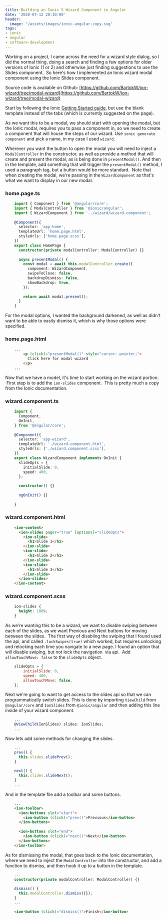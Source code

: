 ```yaml
---
title: Building an Ionic 5 Wizard Component in Angular
date: '2020-07-12 20:10:00'
header: 
  image: "/assets/images/ionic-angular-copy.svg"
tags:
- ionic
- angular
- software-development
---
```


Working on a project, I came across the need for a wizard style dialog, so I did the normal thing, doing a search and finding a few options for older versions of Ionic (1 or 2) and otherwise just finding suggestions to use the Slides component. &nbsp;So here's how I implemented an Ionic wizard modal component using the Ionic Slides component.

Source code is available on Github: [https://github.com/BartokW/ion-wizard/tree/modal-wizard](https://github.com/BartokW/ion-wizard/tree/modal-wizard)

Start by following the Ionic [Getting Started guide](https://ionicframework.com/getting-started#install), but use the blank template instead of the tabs (which is currently suggested on the page).

As we want this to be a modal, we should start with opening the modal, but the Ionic modal, requires you to pass a component in, so we need to create a component that will house the steps of our wizard. Use `ionic generate component` and pick a name, in my case I used `wizard`.

Wherever you want the button to open the modal you will need to inject a `ModalController` in the constructor, as well as provide a method that will create and present the modal, as is being done in `presentModal()`. And then in the template, add something that will trigger the `presentModal()` method, I used a paragraph tag, but a button would be more standard. &nbsp;Note that when creating the modal, we're passing in the `WizardComponent` as that's what we want to display in our new modal.

### home.page.ts
```typescript
    import { Component } from '@angular/core';
    import { ModalController } from '@ionic/angular';
    import { WizardComponent } from '../wizard/wizard.component';
    
    @Component({
      selector: 'app-home',
      templateUrl: 'home.page.html',
      styleUrls: ['home.page.scss'],
    })
    export class HomePage {
      constructor(private modalController: ModalController) {}
    
      async presentModal() {
        const modal = await this.modalController.create({
          component: WizardComponent,
          swipeToClose: false,
          backdropDismiss: false,
          showBackdrop: true,
        });
    
        return await modal.present();
      }
    }
```

For the modal options, I wanted the background darkened, as well as didn't want to be able to easily dismiss it, which is why those options were specified.

### home.page.html
```html
    ...
        <p (click)="presentModal()" style="cursor: pointer;">
          Click here for modal wizard
        </p>
    ...
```

Now that we have a model, it's time to start working on the wizard portion. &nbsp;First step is to add the `ion-slides` component. &nbsp;This is pretty much a copy from the Ionic documentation.

### wizard.component.ts
```typescript
    import {
      Component,
      OnInit,
    } from '@angular/core';
    
    @Component({
      selector: 'app-wizard',
      templateUrl: './wizard.component.html',
      styleUrls: ['./wizard.component.scss'],
    })
    export class WizardComponent implements OnInit {
      slideOpts = {
        initialSlide: 0,
        speed: 400,
      };
    
      constructor() {}
    
      ngOnInit() {}
    
    }
```    

### wizard.component.html
```html
    <ion-content>
      <ion-slides pager="true" [options]="slideOpts">
        <ion-slide>
          <h1>Slide 1</h1>
        </ion-slide>
        <ion-slide>
          <h1>Slide 2</h1>
        </ion-slide>
        <ion-slide>
          <h1>Slide 3</h1>
        </ion-slide>
      </ion-slides>
    </ion-content>
```

### wizard.component.scss
```css
    ion-slides {
      height: 100%;
    }
```

As we're wanting this to be a wizard, we want to disable swiping between each of the slides, as we want Previous and Next buttons for moving between the slides. &nbsp;The first way of disabling the swiping that I found used the api, and called `.lockSwipes(true)` which worked, but requires unlocking and relocking each time you navigate to a new page. I found an option that will disable swiping, but not lock the navigation &nbsp;via api. &nbsp;Add `allowTouchMove: false` to the `slideOpts` object.

```javascript
    slideOpts = {
        initialSlide: 0,
        speed: 400,
        allowTouchMove: false,
    };
```

Next we're going to want to get access to the slides api so that we can programmatically switch slides. This is done by importing `ViewChild` from `@angular/core` and `IonSlides` from `@ionic/angular` and then adding this line inside of your wizard component.

```typescript
    ...
    @ViewChild(IonSlides) slides: IonSlides;
    ...
```

Now lets add some methods for changing the slides.
```typescript
    ...
    prev() {
      this.slides.slidePrev();
    }
    
    next() {
      this.slides.slideNext();
    }
    ...
```

And in the template file add a toolbar and some buttons.
```html
    ...
    <ion-toolbar>
      <ion-buttons slot="start">
        <ion-button (click)="prev()">Previous</ion-button>
      </ion-buttons>
    
      <ion-buttons slot="end">
        <ion-button (click)="next()">Next</ion-button>
      </ion-buttons>
    </ion-toolbar>
```
As for dismissing the modal, that goes back to the Ionic documentation, where we need to inject the `ModalController` into the constructor, and add a function to dismiss, and then hook it up to a button in the template.
```typescript
    ...
    constructor(private modalController: ModalController) {}
    
    dismiss() {
      this.modalController.dismiss({});
    }
    ...
```

```html
    <ion-button (click)="dismiss()">Finish</ion-button>
```

